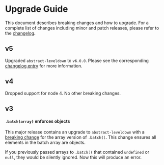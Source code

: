# Upgrade Guide

This document describes breaking changes and how to upgrade. For a complete list of changes including minor and patch releases, please refer to the [changelog](CHANGELOG.md).

## v5

 Upgraded `abstract-leveldown` to `v6.0.0`. Please see the corresponding [changelog entry](https://github.com/Level/abstract-leveldown/blob/master/CHANGELOG.md#600---2018-10-20) for more information.

## v4

Dropped support for node 4. No other breaking changes.

## v3

#### `.batch(array)` enforces objects

This major release contains an upgrade to `abstract-leveldown` with a [breaking change](https://github.com/Level/abstract-leveldown/commit/a2621ad70571f6ade9d2be42632ece042e068805) for the array version of `.batch()`. This change ensures all elements in the batch array are objects.

If you previously passed arrays to `.batch()` that contained `undefined` or `null`, they would be silently ignored. Now this will produce an error.
